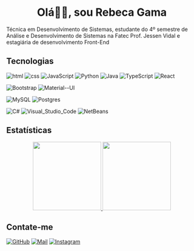 <h1 align="center">Olá👋🏽, sou Rebeca Gama</h1>
  Técnica em Desenvolvimento de Sistemas, estudante do 4º semestre de Análise e Desenvolvimento de Sistemas na Fatec Prof. Jessen Vidal e estagiária de desenvolvimento Front-End

## Tecnologias
![html](https://img.shields.io/badge/html5%20-%23e34f26.svg?&style=for-the-badge&logo=html5&logoColor=white)
![css](https://img.shields.io/badge/CSS3-239120?&style=for-the-badge&logo=css3&logoColor=white)
![JavaScript](https://img.shields.io/badge/JavaScript-F7DF1E?style=for-the-badge&logo=javascript&logoColor=black)
![Python](https://img.shields.io/badge/Python-14354C?style=for-the-badge&logo=python&logoColor=white)
![Java](https://img.shields.io/badge/Java-ED8B00?style=for-the-badge&logo=openjdk&logoColor=white)
![TypeScript](https://img.shields.io/badge/TypeScript-007ACC?style=for-the-badge&logo=typescript&logoColor=white)
![React](https://img.shields.io/badge/React-20232A?style=for-the-badge&logo=react&logoColor=61DAFB)

![Bootstrap](https://img.shields.io/badge/Bootstrap-563D7C?style=for-the-badge&logo=bootstrap&logoColor=white)
![Material--UI](https://img.shields.io/badge/Material--UI-0081CB?style=for-the-badge&logo=material-ui&logoColor=white)

![MySQL](https://img.shields.io/badge/MySQL-005C84?style=for-the-badge&logo=mysql&logoColor=white)
![Postgres](https://img.shields.io/badge/postgres-%23316192.svg?style=for-the-badge&logo=postgresql&logoColor=white)

![C#](https://img.shields.io/badge/Visual_Studio-5C2D91?style=for-the-badge&logo=visual%20studio&logoColor=white)
![Visual_Studio_Code](https://img.shields.io/badge/Visual_Studio_Code-0078D4?style=for-the-badge&logo=visual%20studio%20code&logoColor=white)
![NetBeans](https://img.shields.io/badge/apache%20netbeans-1B6AC6?style=for-the-badge&logo=apache%20netbeans%20IDE&logoColor=white)

## Estatísticas
<div align="center">
  <a href="https://github.com/RebecaGama">
    <img height="180em" src="https://github-readme-stats.vercel.app/api?username=RebecaGama&show_icons=true&theme=onedark" />
    <img height="180em" src="https://github-readme-stats.vercel.app/api/top-langs/?username=RebecaGama&layout=compact&theme=onedark" />
  </a>
</div>



## Contate-me
[![GitHub](https://img.shields.io/badge/github-%23121011.svg?style=for-the-badge&logo=github&logoColor=white)](https://github.com/rebecagama/rebecagama)
[![Mail](https://img.shields.io/badge/Gmail-D14836?style=for-the-badge&logo=gmail&logoColor=white)](mailto:rebecagamam@gmail.com)
[![Instagram](https://img.shields.io/badge/Instagram-E4405F?style=for-the-badge&logo=instagram&logoColor=white)](http://instagram.com/rebeca__gama)
